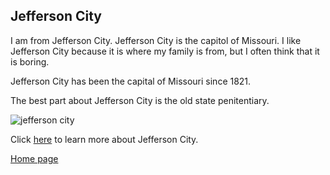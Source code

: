 ## Jefferson City

I am from Jefferson City. Jefferson City is the capitol of Missouri. I like Jefferson City because it is where my family is from, but I often think that it is boring.

Jefferson City has been the capital of Missouri since 1821.

The best part about Jefferson City is the old state penitentiary. 

![jefferson city](https://upload.wikimedia.org/wikipedia/commons/thumb/a/a3/Jefferson_City.jpg/250px-Jefferson_City.jpg)

Click [here](https://en.wikipedia.org/wiki/Jefferson_City,_Missouri#History) to learn more about Jefferson City. 

[Home page][home]

[home]: https://github.com/ros4ry/ros4ry/blob/main/README.md
